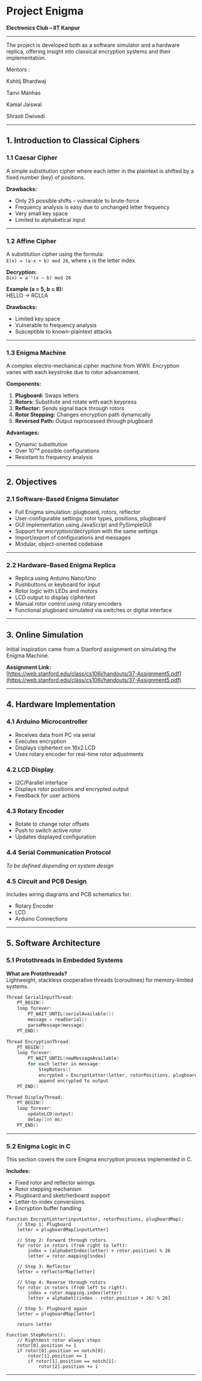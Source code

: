 # Project Enigma

**Electronics Club – IIT Kanpur**

---

The project is developed both as a software simulator and a hardware replica, offering insight into classical encryption systems and their implementation.

Mentors :

Kshitij Bhardwaj

Tanvi Manhas

Kamal Jaiswal

Shrasti Dwivedi

---

## 1. Introduction to Classical Ciphers

### 1.1 Caesar Cipher

A simple substitution cipher where each letter in the plaintext is shifted by a fixed number (key) of positions.

**Drawbacks:**

- Only 25 possible shifts – vulnerable to brute-force  
- Frequency analysis is easy due to unchanged letter frequency  
- Very small key space  
- Limited to alphabetical input  

---

### 1.2 Affine Cipher

A substitution cipher using the formula:  
`E(x) = (a·x + b) mod 26`, where `x` is the letter index.

**Decryption:**  
`D(x) = a⁻¹(x − b) mod 26`

**Example (a = 5, b = 8):**  
HELLO → RCLLA

**Drawbacks:**

- Limited key space  
- Vulnerable to frequency analysis  
- Susceptible to known-plaintext attacks  

---

### 1.3 Enigma Machine

A complex electro-mechanical cipher machine from WWII. Encryption varies with each keystroke due to rotor advancement.

**Components:**

1. **Plugboard:** Swaps letters  
2. **Rotors:** Substitute and rotate with each keypress  
3. **Reflector:** Sends signal back through rotors  
4. **Rotor Stepping:** Changes encryption path dynamically  
5. **Reversed Path:** Output reprocessed through plugboard  

**Advantages:**

- Dynamic substitution  
- Over 10¹¹⁴ possible configurations  
- Resistant to frequency analysis  

---

## 2. Objectives

### 2.1 Software-Based Enigma Simulator

- Full Enigma simulation: plugboard, rotors, reflector  
- User-configurable settings: rotor types, positions, plugboard  
- GUI implementation using JavaScript and PySimpleGUI  
- Support for encryption/decryption with the same settings  
- Import/export of configurations and messages  
- Modular, object-oriented codebase  

---

### 2.2 Hardware-Based Enigma Replica

- Replica using Arduino Nano/Uno  
- Pushbuttons or keyboard for input  
- Rotor logic with LEDs and motors  
- LCD output to display ciphertext  
- Manual rotor control using rotary encoders  
- Functional plugboard simulated via switches or digital interface  

---

## 3. Online Simulation

Initial inspiration came from a Stanford assignment on simulating the Enigma Machine.

**Assignment Link:**  
[https://web.stanford.edu/class/cs106j/handouts/37-Assignment5.pdf](https://web.stanford.edu/class/cs106j/handouts/37-Assignment5.pdf)

---

## 4. Hardware Implementation

### 4.1 Arduino Microcontroller

- Receives data from PC via serial  
- Executes encryption  
- Displays ciphertext on 16x2 LCD  
- Uses rotary encoder for real-time rotor adjustments  

### 4.2 LCD Display

- I2C/Parallel interface  
- Displays rotor positions and encrypted output  
- Feedback for user actions  

### 4.3 Rotary Encoder

- Rotate to change rotor offsets  
- Push to switch active rotor  
- Updates displayed configuration  

### 4.4 Serial Communication Protocol

*To be defined depending on system design*

### 4.5 Circuit and PCB Design

Includes wiring diagrams and PCB schematics for:

- Rotary Encoder  
- LCD  
- Arduino Connections  

---

## 5. Software Architecture

### 5.1 Protothreads in Embedded Systems

**What are Protothreads?**  
Lightweight, stackless cooperative threads (coroutines) for memory-limited systems.

```c
Thread SerialInputThread:
    PT_BEGIN()
    loop forever:
        PT_WAIT_UNTIL(serialAvailable())
        message = readSerial()
        parseMessage(message)
    PT_END()

Thread EncryptionThread:
    PT_BEGIN()
    loop forever:
        PT_WAIT_UNTIL(newMessageAvailable)
        for each letter in message:
            StepRotors()
            encrypted = EncryptLetter(letter, rotorPositions, plugboard)
            append encrypted to output
    PT_END()

Thread DisplayThread:
    PT_BEGIN()
    loop forever:
        updateLCD(output)
        delay(100 ms)
    PT_END()
```

---

### 5.2 Enigma Logic in C

This section covers the core Enigma encryption process implemented in C.

**Includes:**

- Fixed rotor and reflector wirings  
- Rotor stepping mechanism  
- Plugboard and sketcherboard support  
- Letter-to-index conversions  
- Encryption buffer handling  

```pseudocode
Function EncryptLetter(inputLetter, rotorPositions, plugboardMap):
    // Step 1: Plugboard
    letter = plugboardMap[inputLetter]

    // Step 2: Forward through rotors
    for rotor in rotors (from right to left):
        index = (alphabetIndex(letter) + rotor.position) % 26
        letter = rotor.mapping[index]

    // Step 3: Reflector
    letter = reflectorMap[letter]

    // Step 4: Reverse through rotors
    for rotor in rotors (from left to right):
        index = rotor.mapping.index(letter)
        letter = alphabet[(index - rotor.position + 26) % 26]

    // Step 5: Plugboard again
    letter = plugboardMap[letter]

    return letter
```

```pseudocode
Function StepRotors():
    // Rightmost rotor always steps
    rotor[0].position += 1
    if rotor[0].position == notch[0]:
        rotor[1].position += 1
        if rotor[1].position == notch[1]:
            rotor[2].position += 1
```

---
